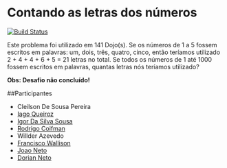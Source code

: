 # Contando as letras dos números
[![Build Status](https://travis-ci.org/dojo-ce/dojo.svg?branch=master)](https://travis-ci.org/dojo-ce/dojo)

Este problema foi utilizado em 141 Dojo(s).
Se os números de 1 a 5 fossem escritos em palavras: um, dois, três, quatro, cinco, então teríamos utilizado 2 + 4 + 4 + 6 + 5 = 21 letras no total.
Se todos os números de 1 até 1000 fossem escritos em palavras, quantas letras nós teríamos utilizado?

**Obs: Desafio não concluído!**

##Participantes

- Cleilson De Sousa Pereira
- [Iago Queiroz](https://github.com/iagoqueiroz)
- [Igor Da Silva Sousa](https://github.com/IgorSousaFront)
- [Rodrigo Coifman](https://github.com/coifman)
- Willder Azevedo
- [Francisco Wallison](https://github.com/FranciscoWallison)
- [Joao Neto](https://github.com/joao-gsneto)
- [Dorian Neto](https://github.com/dorianneto)
